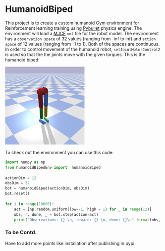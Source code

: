 # HumanoidBiped
This project is to create a custom humanoid [Gym](https://gym.openai.com/) environment for Reinforcement learning training using [Pybullet](https://pybullet.org/wordpress/) physics engine. The environment will load a [MJCF](http://mujoco.org/book/modeling.html) `xml` file for the robot model. The environment has a `observation space` of 32 values (ranging from -inf to inf) and `action space` of 12 values (ranging from -1 to 1). Both of the spaces are continuous. In order to control movement of the humanoid robot, `setJointMotorControl2` is used so that the the joints move with the given torques.
This is the humanoid biped:

![Snapshot of the model structure](https://github.com/Rysul119/HumanoidBiped/blob/master/assets/snap.png)

To check out the environment you can use this code:

```python
import numpy as np
from humanoidBipedEnv import  humanoidBiped

actionDim = 12
obsDim = 32
bot = humanoidBiped(actionDim, obsDim)
bot.reset()

for i in range(10000):
    act = [np.random.uniform(low=-1, high = 1) for _ in range(12)]
    obs, r, done, _ = bot.step(action=act)
    print("Observations: {} \n, reward: {} \n, done: {}\n".format(obs, r, done))

```

### To be Contd. 
Have to add more points like installation after publishing in pypi. 


